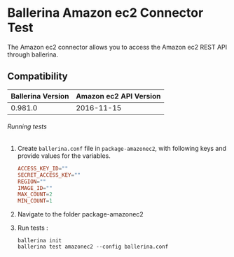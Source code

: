 # Ballerina Amazon ec2 Connector Test

The Amazon ec2 connector allows you to access the Amazon ec2 REST API through ballerina.

## Compatibility
| Ballerina Version | Amazon ec2 API Version |
|-------------------|----------------------  |
| 0.981.0           | 2016-11-15             |

###### Running tests

1. Create `ballerina.conf` file in `package-amazonec2`, with following keys and provide values for the variables.
    
    ```.conf
    ACCESS_KEY_ID=""
    SECRET_ACCESS_KEY=""
    REGION=""
    IMAGE_ID=""
    MAX_COUNT=2
    MIN_COUNT=1
    ```
2. Navigate to the folder package-amazonec2

3. Run tests :

    ```ballerina
    ballerina init
    ballerina test amazonec2 --config ballerina.conf
    ```
```